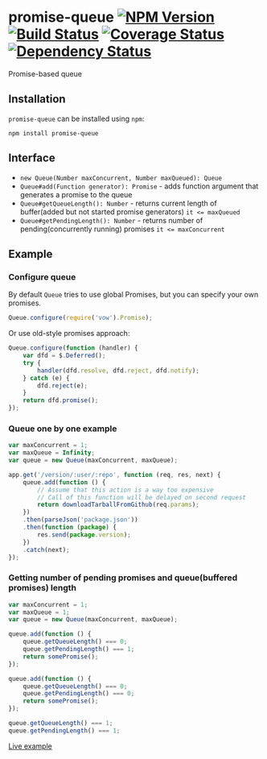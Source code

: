 # promise-queue [![NPM Version](https://badge.fury.io/js/promise-queue.png)](https://npmjs.org/package/promise-queue) [![Build Status](https://travis-ci.org/azproduction/promise-queue.png?branch=master)](https://travis-ci.org/azproduction/promise-queue) [![Coverage Status](https://coveralls.io/repos/azproduction/promise-queue/badge.png?branch=master)](https://coveralls.io/r/azproduction/promise-queue) [![Dependency Status](https://gemnasium.com/azproduction/promise-queue.png)](https://gemnasium.com/azproduction/promise-queue)

Promise-based queue

## Installation

`promise-queue` can be installed using `npm`:

```
npm install promise-queue
```

## Interface

 - `new Queue(Number maxConcurrent, Number maxQueued): Queue`
 - `Queue#add(Function generator): Promise` - adds function argument that generates a promise to the queue
 - `Queue#getQueueLength(): Number` - returns current length of buffer(added but not started promise generators) `it <= maxQueued`
 - `Queue#getPendingLength(): Number` - returns number of pending(concurrently running) promises `it <= maxConcurrent`

## Example

### Configure queue

By default `Queue` tries to use global Promises, but you can specify your own promises.

```js
Queue.configure(require('vow').Promise);
```

Or use old-style promises approach:

```js
Queue.configure(function (handler) {
    var dfd = $.Deferred();
    try {
        handler(dfd.resolve, dfd.reject, dfd.notify);
    } catch (e) {
        dfd.reject(e);
    }
    return dfd.promise();
});
```

### Queue one by one example

```js
var maxConcurrent = 1;
var maxQueue = Infinity;
var queue = new Queue(maxConcurrent, maxQueue);

app.get('/version/:user/:repo', function (req, res, next) {
    queue.add(function () {
        // Assume that this action is a way too expensive
        // Call of this function will be delayed on second request
        return downloadTarballFromGithub(req.params);
    })
    .then(parseJson('package.json'))
    .then(function (package) {
        res.send(package.version);
    })
    .catch(next);
});
```

### Getting number of pending promises and queue(buffered promises) length

```js
var maxConcurrent = 1;
var maxQueue = 1;
var queue = new Queue(maxConcurrent, maxQueue);

queue.add(function () {
    queue.getQueueLength() === 0;
    queue.getPendingLength() === 1;
    return somePromise();
});

queue.add(function () {
    queue.getQueueLength() === 0;
    queue.getPendingLength() === 0;
    return somePromise();
});

queue.getQueueLength() === 1;
queue.getPendingLength() === 1;
```

[Live example](http://jsfiddle.net/RVuEU/1/)
